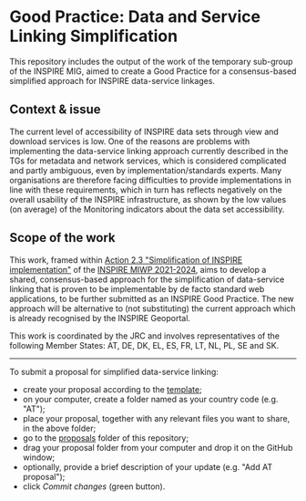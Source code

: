 # Good Practice: Data and Service Linking Simplification
This repository includes the output of the work of the temporary sub-group of the INSPIRE MIG, aimed to create a Good Practice for a consensus-based simplified approach for INSPIRE data-service linkages.

## Context & issue
The current level of accessibility of INSPIRE data sets through view and download services is low. One of the reasons are problems with implementing the data-service linking approach currently described in the TGs for metadata and network services, which is considered complicated and partly ambiguous, even by implementation/standards experts. Many organisations are therefore facing difficulties to provide implementations in line with these requirements, which in turn has reflects negatively on the overall usability of the INSPIRE infrastructure, as shown by the low values (on average) of the Monitoring indicators about the data set accessibility.

## Scope of the work
This work, framed within [Action 2.3 "Simplification of INSPIRE implementation"](https://webgate.ec.europa.eu/fpfis/wikis/display/InspireMIG/Action+2.3+Simplification+of+INSPIRE+implementation) of the [INSPIRE MIWP 2021-2024](https://webgate.ec.europa.eu/fpfis/wikis/display/InspireMIG/INSPIRE+work+programme+2021-24), aims to develop a shared, consensus-based approach for the simplification of data-service linking that is proven to be implementable by de facto standard web applications, to be further submitted as an INSPIRE Good Practice. The new approach will be alternative to (not substituting) the current approach which is already recognised by the INSPIRE Geoportal.

This work is coordinated by the JRC and involves representatives of the following Member States: AT, DE, DK, EL, ES, FR, LT, NL, PL, SE and SK.

______________


To submit a proposal for simplified data-service linking:

* create your proposal according to the [template](proposals/template.md);
* on your computer, create a folder named as your country code (e.g. "AT");
* place your proposal, together with any relevant files you want to share, in the above folder;
* go to the [proposals](proposals) folder of this repository;
* drag your proposal folder from your computer and drop it on the GitHub window;
* optionally, provide a brief description of your update (e.g. "Add AT proposal");
* click _Commit changes_ (green button).

